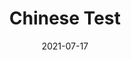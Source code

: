 ---
title: Chinese Test
description: 这是一个副标题
date: 2021-07-17
slug: first-post
image: helena-hertz-wWZzXlDpMog-unsplash.jpg
categories:
    - LtA Updates
---